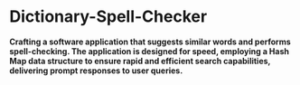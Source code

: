 # Dictionary-Spell-Checker

**Crafting a software application that suggests similar words and performs spell-checking. The application is designed for speed, employing a Hash Map data structure to ensure rapid and efficient search capabilities, delivering 
prompt responses to user queries.**

